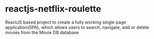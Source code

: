 # reactjs-netflix-roulette
ReactJS based project to create a fully working single page application(SPA), which allows users to search, navigate, add or delete movies from the Movie DB database
